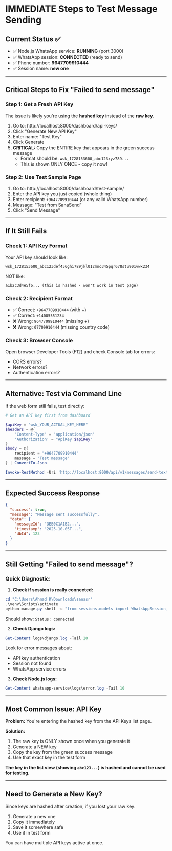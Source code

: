 # IMMEDIATE Steps to Test Message Sending

## Current Status ✅
- ✅ Node.js WhatsApp service: **RUNNING** (port 3000)
- ✅ WhatsApp session: **CONNECTED** (ready to send)
- ✅ Phone number: **9647709910444**
- ✅ Session name: **new one**

---

## Critical Steps to Fix "Failed to send message"

### Step 1: Get a Fresh API Key

The issue is likely you're using the **hashed key** instead of the **raw key**.

1. Go to: http://localhost:8000/dashboard/api-keys/
2. Click "Generate New API Key"
3. Enter name: "Test Key"
4. Click Generate
5. **CRITICAL:** Copy the ENTIRE key that appears in the green success message
   - Format should be: `wsk_1728153600_abc123xyz789...`
   - This is shown ONLY ONCE - copy it now!

### Step 2: Use Test Sample Page

1. Go to: http://localhost:8000/dashboard/test-sample/
2. Enter the API key you just copied (whole thing)
3. Enter recipient: `+9647709910444` (or any valid WhatsApp number)
4. Message: "Test from SanaSend"
5. Click "Send Message"

---

## If It Still Fails

### Check 1: API Key Format
Your API key should look like:
```
wsk_1728153600_abc123def456ghi789jkl012mno345pqr678stu901vwx234
```

NOT like:
```
a1b2c3d4e5f6... (this is hashed - won't work in test page)
```

### Check 2: Recipient Format
- ✅ Correct: `+9647709910444` (with +)
- ✅ Correct: `+14085551234`
- ❌ Wrong: `9647709910444` (missing +)
- ❌ Wrong: `07709910444` (missing country code)

### Check 3: Browser Console
Open browser Developer Tools (F12) and check Console tab for errors:
- CORS errors?
- Network errors?
- Authentication errors?

---

## Alternative: Test via Command Line

If the web form still fails, test directly:

```powershell
# Get an API key first from dashboard

$apiKey = "wsk_YOUR_ACTUAL_KEY_HERE"
$headers = @{
    'Content-Type' = 'application/json'
    'Authorization' = "ApiKey $apiKey"
}
$body = @{
    recipient = "+9647709910444"
    message = "Test message"
} | ConvertTo-Json

Invoke-RestMethod -Uri 'http://localhost:8000/api/v1/messages/send-text/' -Method Post -Headers $headers -Body $body
```

---

## Expected Success Response

```json
{
  "success": true,
  "message": "Message sent successfully",
  "data": {
    "messageId": "3EB0C1A1B2...",
    "timestamp": "2025-10-05T...",
    "dbId": 123
  }
}
```

---

## Still Getting "Failed to send message"?

### Quick Diagnostic:

1. **Check if session is really connected:**
```powershell
cd "C:\Users\Ahmad K\Downloads\sanasr"
.\venv\Scripts\activate
python manage.py shell -c "from sessions.models import WhatsAppSession; s = WhatsAppSession.objects.first(); print(f'Status: {s.status}')"
```
Should show: `Status: connected`

2. **Check Django logs:**
```powershell
Get-Content logs\django.log -Tail 20
```
Look for error messages about:
- API key authentication
- Session not found
- WhatsApp service errors

3. **Check Node.js logs:**
```powershell
Get-Content whatsapp-service\logs\error.log -Tail 10
```

---

## Most Common Issue: API Key

**Problem:** You're entering the hashed key from the API Keys list page.

**Solution:** 
1. The raw key is ONLY shown once when you generate it
2. Generate a NEW key
3. Copy the key from the green success message
4. Use that exact key in the test form

**The key in the list view (showing `abc123...`) is hashed and cannot be used for testing.**

---

## Need to Generate a New Key?

Since keys are hashed after creation, if you lost your raw key:
1. Generate a new one
2. Copy it immediately
3. Save it somewhere safe
4. Use it in test form

You can have multiple API keys active at once.

